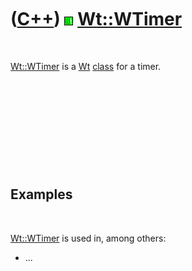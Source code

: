 
 

 

 

 

 

([C++](Cpp.md)) ![Wt](PicWt.png) [Wt::WTimer](CppWTimer.md)
=============================================================

 

[Wt::WTimer](CppWTimer.md) is a [Wt](CppWt.md) [class](CppClass.md)
for a timer.

 

 

 

 

 

Examples
--------

 

[Wt::WTimer](CppWTimer.md) is used in, among others:

-   ...

 

 

 

 

 

 

